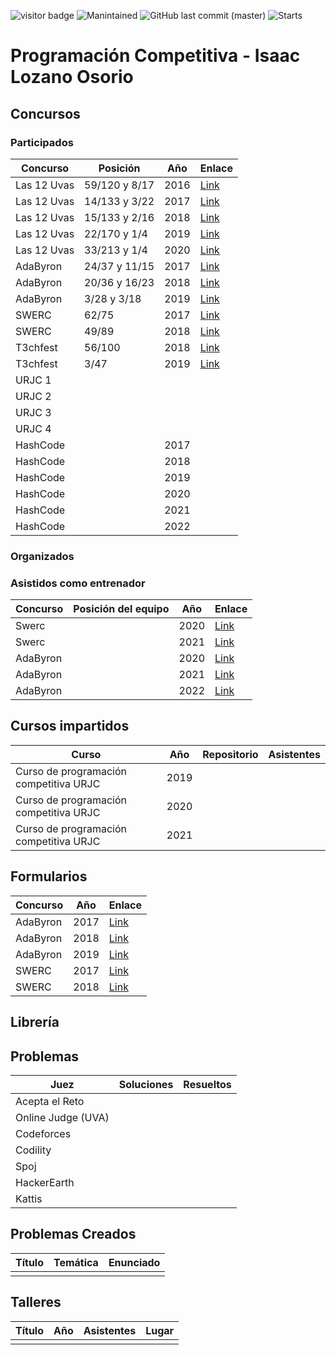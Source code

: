 ![visitor badge](https://vbr.wocr.tk/badge?page_id=isaaclo97.programacion-competitiva&color=be54c6&style=flat&logo=Github)
![Manintained](https://img.shields.io/badge/Maintained%3F-yes-green.svg)
![GitHub last commit (master)](https://img.shields.io/github/last-commit/isaaclo97/programacion-competitiva)
![Starts](https://img.shields.io/github/stars/isaaclo97/programacion-competitiva.svg)

# Programación Competitiva - Isaac Lozano Osorio

## Concursos

### Participados

| Concurso    | Posición | Año  | Enlace |
| ----------- | -------- | ---  | ------ |
| Las 12 Uvas | 59/120 y 8/17         | 2016 | [Link](https://las12uvas.es/2016/#/problems)       |
| Las 12 Uvas | 14/133 y 3/22         | 2017 | [Link](https://las12uvas.es/2017/#/problems)       |
| Las 12 Uvas | 15/133 y 2/16         | 2018 | [Link](https://las12uvas.es/2018/#/problems)       |
| Las 12 Uvas | 22/170 y 1/4         | 2019 | [Link](https://las12uvas.es/2019/#/problems)      |
| Las 12 Uvas | 33/213 y 1/4         | 2020 | [Link](https://las12uvas.es/2020/#/problems)      |
| AdaByron    | 24/37 y 11/15         | 2017 | [Link](https://ada-byron.es/2017/clasificacion.php)        |
| AdaByron    | 20/36 y 16/23         | 2018 | [Link](https://ada-byron.es/2018/clasificacion.php)       |
| AdaByron    | 3/28 y 3/18         | 2019 |  [Link](https://ada-byron.es/2019/madrid/)       |
| SWERC       | 62/75         | 2017 |   [Link](https://swerc.eu/2017/theme/results/official/public/)       |
| SWERC       | 49/89         | 2018 |  [Link](https://swerc.eu/2018/theme/scoreboard/public/)       |
| T3chfest    | 56/100         | 2018 | [Link](https://t3chfest.es/2018/programacion/)         |
| T3chfest    | 3/47         | 2019 | [Link](https://t3chfest.es/2019/programacion/)       |
| URJC 1      |          |      |        |
| URJC 2      |          |      |        |
| URJC 3      |          |      |        |
| URJC 4      |          |      |        |
| HashCode    |          |  2017    |        |
| HashCode    |          |  2018    |        |
| HashCode    |          |  2019    |        |
| HashCode    |          |  2020    |        |
| HashCode    |          |  2021    |        |
| HashCode    |          |  2022    |        |

### Organizados

### Asistidos como entrenador

| Concurso    | Posición del equipo | Año  | Enlace |
| ----------- | -------- | ---  | ------ |
| Swerc  |  | 2020 | [Link]()       |
| Swerc  |          | 2021 | [Link]()       |
| AdaByron  |         | 2020 | [Link]()       |
| AdaByron  |          | 2021 | [Link]()       |
| AdaByron  |          | 2022 | [Link]()       |


## Cursos impartidos

| Curso    | Año |  Repositorio | Asistentes |
| ------- | ------ |  --------- | --------- |
| Curso de programación competitiva URJC  |  2019  |  | | 
| Curso de programación competitiva URJC  |  2020  |  | | 
| Curso de programación competitiva URJC  |  2021  |  | | 

## Formularios

| Concurso     | Año  | Enlace |
| -----------  | ---  | ------ |
| AdaByron         | 2017 | [Link]()        |
| AdaByron            | 2018 | [Link]()       |
| AdaByron            | 2019 |  [Link]()       |
| SWERC             | 2017 |   [Link]()       |
| SWERC           | 2018 |  [Link]()       |

## Librería

## Problemas

| Juez    | Soluciones |  Resueltos |
| ------- | ------ |  --------- |
| Acepta el Reto  |   | | 
| Online Judge (UVA)  |   | |
| Codeforces  |   | |
| Codility  |   | |
| Spoj  |   | |
| HackerEarth  |   | |
| Kattis  |   | |

## Problemas Creados

| Título    | Temática | Enunciado  | 
| ----------- | -------- | ---  | 
|   |   |        |

## Talleres

| Título    | Año | Asistentes  | Lugar | 
| ----------- | -------- | ---  | --- |
|  | |   |  |
